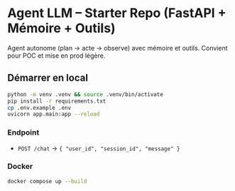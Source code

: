 # Agent LLM – Starter Repo (FastAPI + Mémoire + Outils)

Agent autonome (plan → acte → observe) avec mémoire et outils. Convient pour POC et mise en prod légère.

## Démarrer en local
```bash
python -m venv .venv && source .venv/bin/activate
pip install -r requirements.txt
cp .env.example .env
uvicorn app.main:app --reload
```

### Endpoint
- `POST /chat` → `{ "user_id", "session_id", "message" }`

### Docker
```bash
docker compose up --build
```
